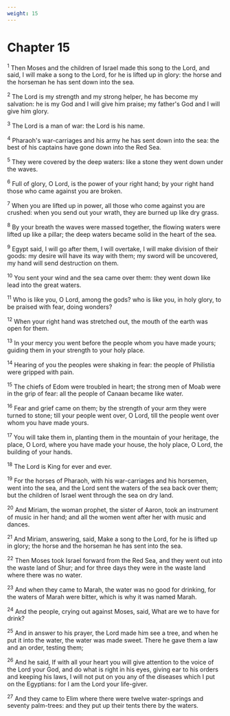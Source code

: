 ```yaml
---
weight: 15
---
```


# Chapter 15

<sup>1</sup> Then Moses and the children of Israel made this song to the Lord, and said, I will make a song to the Lord, for he is lifted up in glory: the horse and the horseman he has sent down into the sea. 

<sup>2</sup> The Lord is my strength and my strong helper, he has become my salvation: he is my God and I will give him praise; my father's God and I will give him glory. 

<sup>3</sup> The Lord is a man of war: the Lord is his name. 

<sup>4</sup> Pharaoh's war-carriages and his army he has sent down into the sea: the best of his captains have gone down into the Red Sea. 

<sup>5</sup> They were covered by the deep waters: like a stone they went down under the waves. 

<sup>6</sup> Full of glory, O Lord, is the power of your right hand; by your right hand those who came against you are broken. 

<sup>7</sup> When you are lifted up in power, all those who come against you are crushed: when you send out your wrath, they are burned up like dry grass. 

<sup>8</sup> By your breath the waves were massed together, the flowing waters were lifted up like a pillar; the deep waters became solid in the heart of the sea. 

<sup>9</sup> Egypt said, I will go after them, I will overtake, I will make division of their goods: my desire will have its way with them; my sword will be uncovered, my hand will send destruction on them. 

<sup>10</sup> You sent your wind and the sea came over them: they went down like lead into the great waters. 

<sup>11</sup> Who is like you, O Lord, among the gods? who is like you, in holy glory, to be praised with fear, doing wonders? 

<sup>12</sup> When your right hand was stretched out, the mouth of the earth was open for them. 

<sup>13</sup> In your mercy you went before the people whom you have made yours; guiding them in your strength to your holy place. 

<sup>14</sup> Hearing of you the peoples were shaking in fear: the people of Philistia were gripped with pain. 

<sup>15</sup> The chiefs of Edom were troubled in heart; the strong men of Moab were in the grip of fear: all the people of Canaan became like water. 

<sup>16</sup> Fear and grief came on them; by the strength of your arm they were turned to stone; till your people went over, O Lord, till the people went over whom you have made yours. 

<sup>17</sup> You will take them in, planting them in the mountain of your heritage, the place, O Lord, where you have made your house, the holy place, O Lord, the building of your hands. 

<sup>18</sup> The Lord is King for ever and ever. 

<sup>19</sup> For the horses of Pharaoh, with his war-carriages and his horsemen, went into the sea, and the Lord sent the waters of the sea back over them; but the children of Israel went through the sea on dry land. 

<sup>20</sup> And Miriam, the woman prophet, the sister of Aaron, took an instrument of music in her hand; and all the women went after her with music and dances. 

<sup>21</sup> And Miriam, answering, said, Make a song to the Lord, for he is lifted up in glory; the horse and the horseman he has sent into the sea. 

<sup>22</sup> Then Moses took Israel forward from the Red Sea, and they went out into the waste land of Shur; and for three days they were in the waste land where there was no water. 

<sup>23</sup> And when they came to Marah, the water was no good for drinking, for the waters of Marah were bitter, which is why it was named Marah. 

<sup>24</sup> And the people, crying out against Moses, said, What are we to have for drink? 

<sup>25</sup> And in answer to his prayer, the Lord made him see a tree, and when he put it into the water, the water was made sweet. There he gave them a law and an order, testing them; 

<sup>26</sup> And he said, If with all your heart you will give attention to the voice of the Lord your God, and do what is right in his eyes, giving ear to his orders and keeping his laws, I will not put on you any of the diseases which I put on the Egyptians: for I am the Lord your life-giver. 

<sup>27</sup> And they came to Elim where there were twelve water-springs and seventy palm-trees: and they put up their tents there by the waters. 


